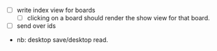 - [ ] write index view for boards
  - [ ] clicking on a board should render the show view for that board.
- [ ] send over ids

- nb: desktop save/desktop read.

